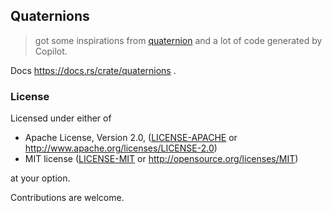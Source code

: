 ## Quaternions

> got some inspirations from [quaternion](https://github.com/PistonDevelopers/quaternion) and a lot of code generated by Copilot.

Docs https://docs.rs/crate/quaternions .

### License

Licensed under either of

- Apache License, Version 2.0, ([LICENSE-APACHE](LICENSE-APACHE) or http://www.apache.org/licenses/LICENSE-2.0)
- MIT license ([LICENSE-MIT](LICENSE-MIT) or http://opensource.org/licenses/MIT)

at your option.

Contributions are welcome.
